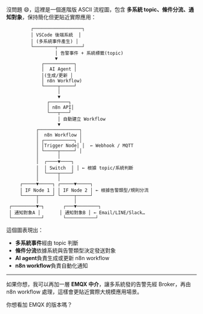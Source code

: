 沒問題 😄，這裡是一個進階版 ASCII 流程圖，包含 **多系統 topic、條件分流、通知對象**，保持簡化但更貼近實際應用：

```
         ┌──────────────────┐
         │ VSCode 後端系統  │
         │ (多系統事件產生) │
         └────────┬─────────┘
                  │ 告警事件 + 系統標籤(topic)
                  ▼
             ┌───────────┐
             │  AI Agent │
             │(生成/更新 │
             │ n8n Workflow)
             └─────┬─────┘
                   │
                   ▼
               ┌───────┐
               │ n8n API│
               └───┬───┘
                   │ 自動建立 Workflow
                   ▼
           ┌───────────────┐
           │  n8n Workflow │
           │ ┌───────────┐ │
           │ │Trigger Node│ │  ← Webhook / MQTT
           │ └─────┬─────┘ │
           │       │
           │  ┌────▼────┐
           │  │ Switch  │ │ ← 根據 topic/系統判斷
           │  └────┬────┘
           │       │
     ┌─────▼─────┐ ┌─────▼─────┐
     │ IF Node 1 │ │ IF Node 2 │ ← 根據告警類型/規則分流
     └─────┬─────┘ └─────┬─────┘
           │             │
 ┌─────────▼─┐       ┌───▼────────┐
 │ 通知對象A │       │ 通知對象B │ ← Email/LINE/Slack…
 └───────────┘       └───────────┘
```

這個圖表現出：

* **多系統事件**經由 topic 判斷
* **條件分流**依據系統與告警類型決定發送對象
* **AI agent**負責生成或更新 n8n workflow
* **n8n workflow**負責自動化通知

---

如果你想，我可以再加一層 **EMQX 中介**，讓多系統發的告警先經 Broker，再由 n8n workflow 處理，這樣會更貼近實際大規模應用場景。

你想看加 EMQX 的版本嗎？
